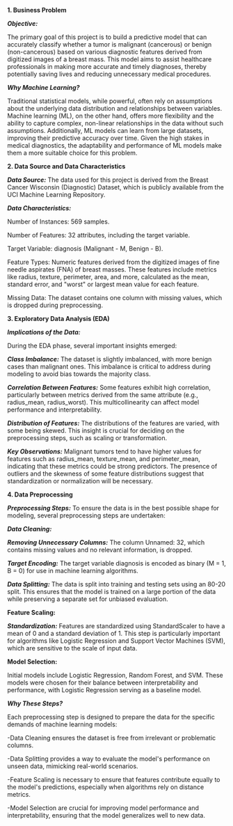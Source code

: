 **1. Business Problem**
   
_**Objective:**_

The primary goal of this project is to build a predictive model that can accurately classify whether a tumor is malignant (cancerous) or benign (non-cancerous) based on various diagnostic features derived from digitized images of a breast mass. This model aims to assist healthcare professionals in making more accurate and timely diagnoses, thereby potentially saving lives and reducing unnecessary medical procedures.


_**Why Machine Learning?**_

Traditional statistical models, while powerful, often rely on assumptions about the underlying data distribution and relationships between variables. Machine learning (ML), on the other hand, offers more flexibility and the ability to capture complex, non-linear relationships in the data without such assumptions. Additionally, ML models can learn from large datasets, improving their predictive accuracy over time. Given the high stakes in medical diagnostics, the adaptability and performance of ML models make them a more suitable choice for this problem.

**2. Data Source and Data Characteristics**


_**Data Source:**_
The data used for this project is derived from the Breast Cancer Wisconsin (Diagnostic) Dataset, which is publicly available from the UCI Machine Learning Repository.



_**Data Characteristics:**_

Number of Instances: 569 samples.

Number of Features: 32 attributes, including the target variable.

Target Variable: diagnosis (Malignant - M, Benign - B).

Feature Types: Numeric features derived from the digitized images of fine needle aspirates (FNA) of breast masses. These features include metrics like radius, texture, perimeter, area, and more, calculated as the mean, standard error, and "worst" or largest mean value for each feature.

Missing Data: The dataset contains one column with missing values, which is dropped during preprocessing.

**3. Exploratory Data Analysis (EDA)**

_**Implications of the Data:**_

During the EDA phase, several important insights emerged:

_**Class Imbalance:**_
The dataset is slightly imbalanced, with more benign cases than malignant ones. This imbalance is critical to address during modeling to avoid bias towards the majority class.

_**Correlation Between Features:**_
Some features exhibit high correlation, particularly between metrics derived from the same attribute (e.g., radius_mean, radius_worst). This multicollinearity can affect model performance and interpretability.

_**Distribution of Features:**_ The distributions of the features are varied, with some being skewed. This insight is crucial for deciding on the preprocessing steps, such as scaling or transformation.

_**Key Observations:**_
Malignant tumors tend to have higher values for features such as radius_mean, texture_mean, and perimeter_mean, indicating that these metrics could be strong predictors.
The presence of outliers and the skewness of some feature distributions suggest that standardization or normalization will be necessary.

**4. Data Preprocessing**

_**Preprocessing Steps:**_
To ensure the data is in the best possible shape for modeling, several preprocessing steps are undertaken:

_**Data Cleaning:**_

_**Removing Unnecessary Columns:**_ The column Unnamed: 32, which contains missing values and no relevant information, is dropped.

_**Target Encoding:**_ The target variable diagnosis is encoded as binary (M = 1, B = 0) for use in machine learning algorithms.

_**Data Splitting:**_ The data is split into training and testing sets using an 80-20 split. This ensures that the model is trained on a large portion of the data while preserving a separate set for unbiased evaluation.

**Feature Scaling:**

_**Standardization:**_ Features are standardized using StandardScaler to have a mean of 0 and a standard deviation of 1. This step is particularly important for algorithms like Logistic Regression and Support Vector Machines (SVM), which are sensitive to the scale of input data.

**Model Selection:**

Initial models include Logistic Regression, Random Forest, and SVM. These models were chosen for their balance between interpretability and performance, with Logistic Regression serving as a baseline model.

_**Why These Steps?**_

Each preprocessing step is designed to prepare the data for the specific demands of machine learning models:

-Data Cleaning ensures the dataset is free from irrelevant or problematic columns.

-Data Splitting provides a way to evaluate the model's performance on unseen data, mimicking real-world scenarios.

-Feature Scaling is necessary to ensure that features contribute equally to the model's predictions, especially when algorithms rely on distance metrics.

-Model Selection are crucial for improving model performance and interpretability, ensuring that the model generalizes well to new data.
